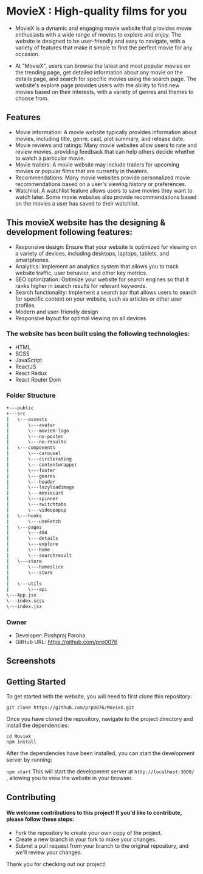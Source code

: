 # MovieX : High-quality films for you
 - MovieX is a dynamic and engaging movie website that provides movie enthusiasts with a wide range of movies to explore and enjoy. The website is designed to be user-friendly and easy to navigate, with a variety of features that make it simple to find the perfect movie for any occasion.

 - At "MovieX", users can browse the latest and most popular movies on the trending page, get detailed information about any movie on the details page, and search for specific movies using the search page. The website's explore page provides users with the ability to find new movies based on their interests, with a variety of genres and themes to choose from.

## Features
- Movie information: A movie website typically provides information about movies, including title, genre, cast, plot summary, and release date.
- Movie reviews and ratings: Many movie websites allow users to rate and review movies, providing feedback that can help others decide whether to watch a particular movie.
- Movie trailers: A movie website may include trailers for upcoming movies or popular films that are currently in theaters.
- Recommendations: Many movie websites provide personalized movie recommendations based on a user's viewing history or preferences.
- Watchlist: A watchlist feature allows users to save movies they want to watch later. Some movie websites also provide recommendations based on the movies a user has saved to their watchlist.


## This movieX website has the designing & development following features:

- Responsive design: Ensure that your website is optimized for viewing on a variety of devices, including desktops, laptops, tablets, and smartphones.
- Analytics: Implement an analytics system that allows you to track website traffic, user behavior, and other key metrics.
- SEO optimization: Optimize your website for search engines so that it ranks higher in search results for relevant keywords.
- Search functionality: Implement a search bar that allows users to search for specific content on your website, such as articles or other user profiles.
- Modern and user-friendly design
- Responsive layout for optimal viewing on all devices



### The website has been built using the following technologies:
- HTML
- SCSS
- JavaScript
- ReactJS
- React Redux
- React Router Dom

### Folder Structure
```bash
+---public
+---src
|   \---assests
|       \---avatar
|       \---movieX-logo
|       \---no-poster
|       \---no-results
|   \---components
|       \---carousel
|       \---circlerating
|       \---contentwrapper
|       \---footer
|       \---genres
|       \---header
|       \---lazyloadimage
|       \---moviecard
|       \---spinner
|       \---switchtabs
|       \---videopopup
|   \---hooks
|       \---useFetch
|   \---pages
|       \---404
|       \---details
|       \---explore
|       \---home
|       \---searchresult
|   \---store
|       \---homeslice
|       \---store
|    
|   \---utils
|       \---api
\---App.jsx
\---index.scss
\---index.jsx

```
### Owner

- Developer: Pushpraj Paroha 
- GitHub URL: https://github.com/prp0076


## Screenshots



## Getting Started
To get started with the website, you will need to first clone this repository:

 ``` git clone https://github.com/prp0076/MovieX.git ``` 
 
 
Once you have cloned the repository, navigate to the project directory and install the dependencies:


 ``` cd MovieX  ```  
 ``` npm install ``` 


After the dependencies have been installed, you can start the development server by running:

 ``` npm start ``` 
This will start the development server at  ``` http://localhost:3000/  ``` , allowing you to view the website in your browser.


## Contributing
#### We welcome contributions to this project! If you'd like to contribute, please follow these steps:
* Fork the repository to create your own copy of the project.
* Create a new branch in your fork to make your changes.
* Submit a pull request from your branch to the original repository, and we'll review your changes.

Thank you for checking out our project! 





